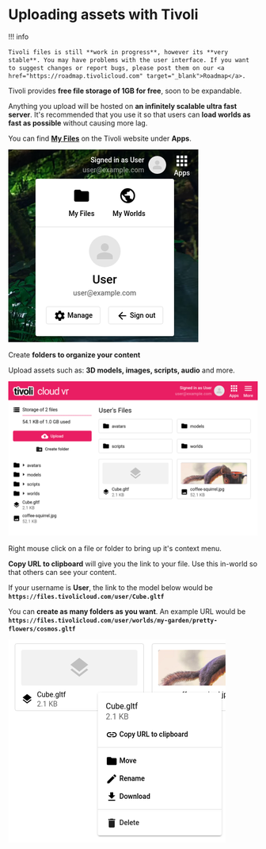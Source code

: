 # Uploading assets with Tivoli

!!! info

    Tivoli files is still **work in progress**, however its **very stable**. You may have problems with the user interface. If you want to suggest changes or report bugs, please post them on our <a href="https://roadmap.tivolicloud.com" target="_blank">Roadmap</a>.

Tivoli provides **free file storage of 1GB for free**, soon to be expandable.

Anything you upload will be hosted on **an infinitely scalable ultra fast server**. It's recommended that you use it so that users can **load worlds as fast as possible** without causing more lag.

You can find <a href="https://tivolicloud.com/user/files" target="_blank">**My Files**</a> on the Tivoli website under **Apps**.

![Apps](../index/apps.png)

Create **folders to organize your content**

Upload assets such as: **3D models, images, scripts, audio** and more.

![My Files](my-files.png)

Right mouse click on a file or folder to bring up it's context menu.

**Copy URL to clipboard** will give you the link to your file. Use this in-world so that others can see your content.

If your username is **User**, the link to the model below would be **`https://files.tivolicloud.com/user/Cube.gltf`**

You can **create as many folders as you want**. An example URL would be **`https://files.tivolicloud.com/user/worlds/my-garden/pretty-flowers/cosmos.gltf`**

![My Files context menu](my-files-context-menu.png)
